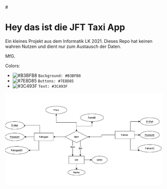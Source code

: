 #<h1>Hey das ist die JFT Taxi App</h1>

Ein kleines Projekt aus dem Informatik LK 2021.
Dieses Repo hat keinen wahren Nutzen und dient nur zum Austausch der Daten.

MfG.


Colors:

- ![#B3BFB8](https://via.placeholder.com/15/B3BFB8/000000?text=+) `Background: #B3BFB8`
- ![#7E8D85](https://via.placeholder.com/15/7E8D85/000000?text=+) `Buttons: #7E8D85`
- ![#3C493F](https://via.placeholder.com/15/3C493F/000000?text=+) `Text: #3C493F`

![Datenbankschema](https://github.com/TimJ0212/JFT/blob/main/resources/Bildschirmfoto%202021-03-04%20um%2015.38.54.png)
